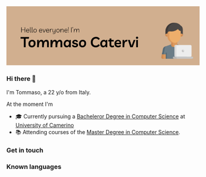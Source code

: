 <!--![](images/header2.png)-->

<img src="images/banner.png">

### Hi there 👋

I'm Tommaso, a 22 y/o from Italy.

At the moment I'm
- 🎓 Currently pursuing a [Bacheleror Degree in Computer Science](http://www.cs.unicam.it) at [University of Camerino](http://www.unicam.it/)
- 📚 Attending courses of the [Master Degree in Computer Science](http://www.cs.unicam.it).


### Get in touch


### Known languages

<!--
**catervpillar/catervpillar** is a ✨ _special_ ✨ repository because its `README.md` (this file) appears on your GitHub profile.

Here are some ideas to get you started:

- 🔭 I’m currently working on ...
- 🌱 I’m currently learning ...
- 👯 I’m looking to collaborate on ...
- 🤔 I’m looking for help with ...
- 💬 Ask me about ...
- 📫 How to reach me: ...
- 😄 Pronouns: ...
- ⚡ Fun fact: ...
-->
